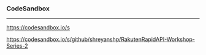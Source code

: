 ### CodeSandbox
---
https://codesandbox.io/s

https://codesandbox.io/s/github/shreyanshp/RakutenRapidAPI-Workshop-Series-2

```
```

```
```

```
```

